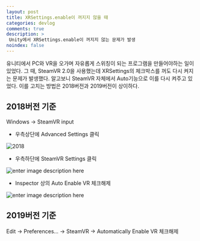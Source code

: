 ```yaml
---
layout: post
title: XRSettings.enable이 꺼지지 않을 때
categories: devlog
comments: true
description: >
 Unity에서 XRSettings.enable이 꺼지지 않는 문제가 발생
noindex: false
---
```


유니티에서 PC와 VR을 오가며 자유롭게 스위칭이 되는 프로그램을 만들어야하는 일이 있었다.
그 때, SteamVR 2.0을 사용했는데 XRSettings의 체크박스를 꺼도 다시 켜지는 문제가 발생했다.
알고보니 SteamVR 자체에서 Auto기능으로 이를 다시 켜주고 있었다.
이를 고치는 방법은 2018버전과 2019버전이 상이하다.

## 2018버전 기준

Windows → SteamVR input

- 우측상단에 Advanced Settings 클릭

![2018](https://lh3.googleusercontent.com/hk-0lPbUk_0NKZKUxLyG1tB09DPgSLUgUf2qX8Aa0gBqG2Zve2FkSDwMNyp__wg6SmLf3X87yJpghFeKQcVD2q7AuZkzseHxrikVumefAUFYjWaYWBQs3dERQUGyWDPbY7sBhtNx9w=w2400)

- 우측하단에 SteamVR Settings 클릭

![enter image description here](https://lh3.googleusercontent.com/9c8qmpTD_6bq8FiQpNbpA-5k4oRWbLSHxQbXyxiBXN8aAvmScmfH1xxdacfSUBZT_YTflqIj2BPNdrHN6sBc8eiGcAxp3YwNFoQA9-zSktGAFMvwXKk8L00Z4HoNvKrUwCodtToLfg=w2400)

- Inspector 상의 Auto Enable VR 체크해제

![enter image description here](https://lh3.googleusercontent.com/LyKVmTS3GuQzKF_12jryzbqCIDltDODF5TpkRXwTjffPwBBQykTZOQw2mxbmPOgTElplTiPOFdHizUINKlWBxhCpeRQtfSIQ_D25N_ODOJuHZOW9XzK4zBVvOKaIXun88BO33nBygw=w2400)


## 2019버전 기준

Edit → Preferences... → SteamVR → Automatically Enable VR 체크해제
